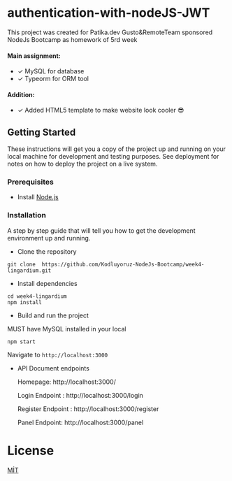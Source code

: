 # authentication-with-nodeJS-JWT

This project was created for Patika.dev Gusto&RemoteTeam sponsored NodeJs Bootcamp as homework of 5rd week

#### Main assignment:

- ✓ MySQL for database
- ✓ Typeorm for ORM tool

#### Addition:

- ✓ Added HTML5 template to make website look cooler 😎

## Getting Started

These instructions will get you a copy of the project up and running on your local machine for development and testing purposes. See deployment for notes on how to deploy the project on a live system.

### Prerequisites

- Install [Node.js](https://nodejs.org/en/)

### Installation

A step by step guide that will tell you how to get the development environment up and running.

- Clone the repository

```
git clone  https://github.com/Kodluyoruz-NodeJs-Bootcamp/week4-lingardium.git
```

- Install dependencies

```
cd week4-lingardium
npm install
```

- Build and run the project

MUST have MySQL installed in your local

```
npm start
```

Navigate to `http://localhost:3000`

- API Document endpoints

  Homepage: http://localhost:3000/

  Login Endpoint : http://localhost:3000/login

  Register Endpoint : http://localhost:3000/register

  Panel Endpoint: http://localhost:3000/panel

# License

[MİT](https://choosealicense.com/licenses/mit/)
